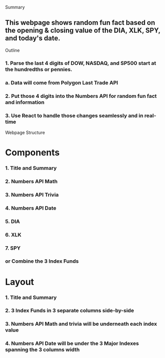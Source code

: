 Summary 

##   This webpage shows random fun fact based on the opening & closing value of the DIA, XLK, SPY, and today's date. 

Outline 

###   1. Parse the last 4 digits of DOW, NASDAQ, and SP500 start at the hundredths or pennies. 
###      a. Data will come from Polygon Last Trade API 
###   2. Put those 4 digits into the Numbers API for random fun fact and information 
###   3. Use React to handle those changes seamlessly and in real-time 


Webpage Structure 

# Components 
###    1. Title and Summary 
###    2. Numbers API Math 
###    3. Numbers API Trivia 
###    4. Numbers API Date 
###    5. DIA
###    6. XLK 
###    7. SPY 
###    or Combine the 3 Index Funds 


# Layout 
###    1. Title and Summary 
###    2. 3 Index Funds  in 3 separate columns side-by-side  
###    3. Numbers API Math and trivia will be underneath each index value 
###    4. Numbers API Date will be under the 3 Major Indexes spanning the 3 columns width  